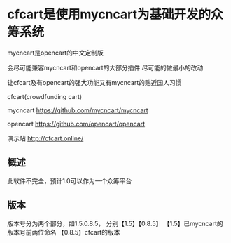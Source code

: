 # cfcart是使用mycncart为基础开发的众筹系统

mycncart是opencart的中文定制版

会尽可能兼容mycncart和opencart的大部分插件
尽可能的做最小的改动

让cfcart及有opencart的强大功能又有mycncart的贴近国人习惯

cfcart(crowdfunding cart)

mycncart https://github.com/mycncart/mycncart

opencart https://github.com/opencart/opencart

演示站
http://cfcart.online/

## 概述

此软件不完全，预计1.0可以作为一个众筹平台
## 版本

版本号分为两个部分，如1.5.0.8.5， 分别【1.5】【0.8.5】 【1.5】已mycncart的版本号前两位命名 【0.8.5】cfcart的版本
